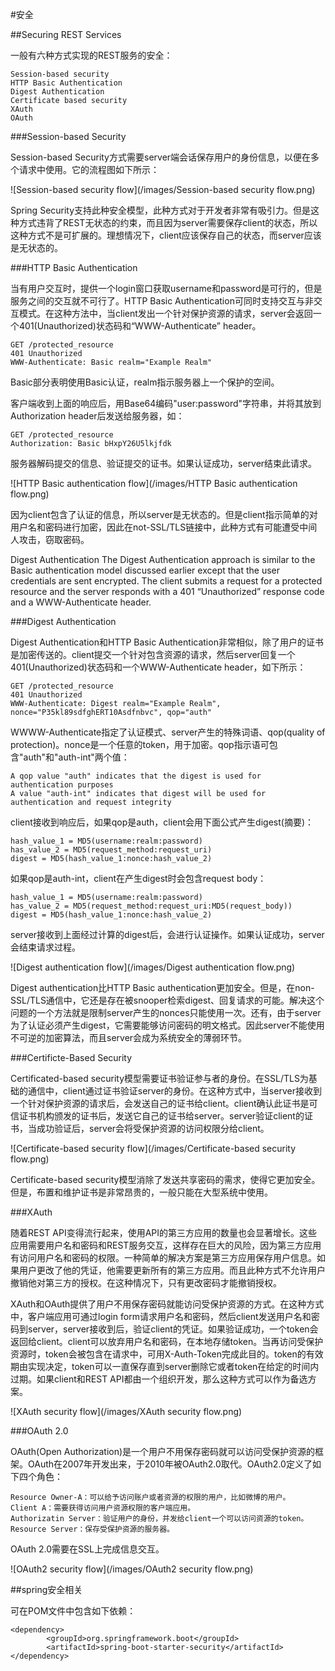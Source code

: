 #安全

##Securing REST Services

一般有六种方式实现的REST服务的安全：

	Session-based security
	HTTP Basic Authentication
	Digest Authentication
	Certificate based security
	XAuth
	OAuth

###Session-based Security

Session-based Security方式需要server端会话保存用户的身份信息，以便在多个请求中使用。它的流程图如下所示：

![Session-based security flow](/images/Session-based security flow.png)

Spring Security支持此种安全模型，此种方式对于开发者非常有吸引力。但是这种方式违背了REST无状态的约束，而且因为server需要保存client的状态，所以这种方式不是可扩展的。理想情况下，client应该保存自己的状态，而server应该是无状态的。

###HTTP Basic Authentication

当有用户交互时，提供一个login窗口获取username和password是可行的，但是服务之间的交互就不可行了。HTTP Basic Authentication可同时支持交互与非交互模式。在这种方法中，当client发出一个针对保护资源的请求，server会返回一个401(Unauthorized)状态码和“WWW-Authenticate” header。

	GET /protected_resource
	401 Unauthorized
	WWW-Authenticate: Basic realm="Example Realm"

Basic部分表明使用Basic认证，realm指示服务器上一个保护的空间。

客户端收到上面的响应后，用Base64编码"user:password"字符串，并将其放到Authorization header后发送给服务器，如：

	GET /protected_resource
	Authorization: Basic bHxpY26U5lkjfdk
	
服务器解码提交的信息、验证提交的证书。如果认证成功，server结束此请求。

![HTTP Basic authentication flow](/images/HTTP Basic authentication flow.png)

因为client包含了认证的信息，所以server是无状态的。但是client指示简单的对用户名和密码进行加密，因此在not-SSL/TLS链接中，此种方式有可能遭受中间人攻击，窃取密码。

Digest Authentication
The Digest Authentication approach is similar to the Basic authentication model discussed earlier except that the user credentials are sent encrypted. The client submits a request for a protected resource and the server responds with a 401 “Unauthorized” response code and a WWW-Authenticate header. 

###Digest Authentication

Digest Authentication和HTTP Basic Authentication非常相似，除了用户的证书是加密传送的。client提交一个针对包含资源的请求，然后server回复一个401(Unauthorized)状态码和一个WWW-Authenticate header，如下所示：

	GET /protected_resource
	401 Unauthorized
	WWW-Authenticate: Digest realm="Example Realm", nonce="P35kl89sdfghERT10Asdfnbvc", qop="auth"

WWWW-Authenticate指定了认证模式、server产生的特殊词语、qop(quality of protection)。nonce是一个任意的token，用于加密。qop指示语可包含"auth"和"auth-int"两个值：

	A qop value "auth" indicates that the digest is used for authentication purposes
	A value "auth-int" indicates that digest will be used for authentication and request integrity

client接收到响应后，如果qop是auth，client会用下面公式产生digest(摘要)：
	
	hash_value_1 = MD5(username:realm:password)
	has_value_2 = MD5(request_method:request_uri)
	digest = MD5(hash_value_1:nonce:hash_value_2)

如果qop是auth-int，client在产生digest时会包含request body：

	hash_value_1 = MD5(username:realm:password)
	has_value_2 = MD5(request_method:request_uri:MD5(request_body))
	digest = MD5(hash_value_1:nonce:hash_value_2)

server接收到上面经过计算的digest后，会进行认证操作。如果认证成功，server会结束请求过程。

![Digest authentication flow](/images/Digest authentication flow.png)

Digest authentication比HTTP Basic authentication更加安全。但是，在non-SSL/TLS通信中，它还是存在被snooper检索digest、回复请求的可能。解决这个问题的一个方法就是限制server产生的nonces只能使用一次。还有，由于server为了认证必须产生digest，它需要能够访问密码的明文格式。因此server不能使用不可逆的加密算法，而且server会成为系统安全的薄弱环节。

###Certificte-Based Security

Certificated-based security模型需要证书验证参与者的身份。在SSL/TLS为基础的通信中，client通过证书验证server的身份。在这种方式中，当server接收到一个针对保护资源的请求后，会发送自己的证书给client。client确认此证书是可信证书机构颁发的证书后，发送它自己的证书给server。server验证client的证书，当成功验证后，server会将受保护资源的访问权限分给client。

![Certificate-based security flow](/images/Certificate-based security flow.png)

Certificate-based security模型消除了发送共享密码的需求，使得它更加安全。但是，布置和维护证书是非常昂贵的，一般只能在大型系统中使用。

###XAuth

随着REST API变得流行起来，使用API的第三方应用的数量也会显著增长。这些应用需要用户名和密码和REST服务交互，这样存在巨大的风险，因为第三方应用有访问用户名和密码的权限。一种简单的解决方案是第三方应用保存用户信息。如果用户更改了他的凭证，他需要更新所有的第三方应用。而且此种方式不允许用户撤销他对第三方的授权。在这种情况下，只有更改密码才能撤销授权。

XAuth和OAuth提供了用户不用保存密码就能访问受保护资源的方式。在这种方式中，客户端应用可通过login form请求用户名和密码，然后client发送用户名和密码到server，server接收到后，验证client的凭证。如果验证成功，一个token会返回给client。client可以放弃用户名和密码，在本地存储token。当再访问受保护资源时，token会被包含在请求中，可用X-Auth-Token完成此目的。token的有效期由实现决定，token可以一直保存直到server删除它或者token在给定的时间内过期。如果client和REST API都由一个组织开发，那么这种方式可以作为备选方案。

![XAuth security flow](/images/XAuth security flow.png)

###OAuth 2.0

OAuth(Open Authorization)是一个用户不用保存密码就可以访问受保护资源的框架。OAuth在2007年开发出来，于2010年被OAuth2.0取代。OAuth2.0定义了如下四个角色：

	Resource Owner-A：可以给予访问账户或者资源的权限的用户，比如微博的用户。
	Client A：需要获得访问用户资源权限的客户端应用。
	Authorizatin Server：验证用户的身份，并发给client一个可以访问资源的token。
	Resource Server：保存受保护资源的服务器。

OAuth 2.0需要在SSL上完成信息交互。

![OAuth2 security flow](/images/OAuth2 security flow.png)


##spring安全相关

可在POM文件中包含如下依赖：

	<dependency>
	        <groupId>org.springframework.boot</groupId>
	        <artifactId>spring-boot-starter-security</artifactId>
	</dependency>
